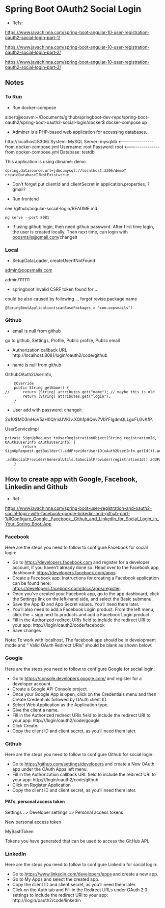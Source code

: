 
# Spring Boot OAuth2 Social Login

- Refs:

https://www.javachinna.com/spring-boot-angular-10-user-registration-oauth2-social-login-part-1/

https://www.javachinna.com/spring-boot-angular-10-user-registration-oauth2-social-login-part-2/

https://www.javachinna.com/spring-boot-angular-10-user-registration-oauth2-social-login-part-3/

## Notes

### To Run
- Run docker-compose

albert@eosvm:~/Documents/github/springboot-dev-repo/spring-boot-oauth2/spring-boot-oauth2-social-login/docker$ docker-compose up

- Adminer is a PHP-based web application for accessing databases.

http://localhost:8306/
System: MySQL
Server: mysqldb <---------------from docker-compose.yml
Username: root
Password: root <---------------from docker-compose.yml
Database: testdb

This application is using dbname: demo.

```
spring.datasource.url=jdbc:mysql://localhost:3306/demo?createDatabaseIfNotExist=true
```

- Don't forget put clientId and clientSecret in application.properties, ?gmail?

- Run frontend

see /github/angular-social-login/README.md

`ng serve --port 8081`

- If using github login, then need github password. After first time login, the user is created locally. Then next time, can login with oopsmails@gmail.com/changeit

### Local

- SetupDataLoader, createUserIfNotFound

admin@oopsmails.com

admin/111111

- springboot Invalid CSRF token found for ...

could be also caused by following ... forgot revise package name

```
@SpringBootApplication(scanBasePackages = "com.oopsmails")
```

### Github

- email is null from github

go to github, Settings, Profile, Public profile, Public email

- Authorization callback URL
http://localhost:8081/login/oauth2/code/github

- name is null from github

GithubOAuth2UserInfo, 

```
	@Override
	public String getName() {
//		return (String) attributes.get("name"); // maybe this is old
		return (String) attributes.get("login");
	}
```

- User add with password: changeit

$2a$10$MD3mHoV5aH0Q/risUVlGv.XQh1p8Qnv7VbYFIgdmQLLgoFLGvKfP.

UserServiceImpl

```
private SignUpRequest toUserRegistrationObject(String registrationId, OAuth2UserInfo oAuth2UserInfo) {
		return SignUpRequest.getBuilder().addProviderUserID(oAuth2UserInfo.getId()).addDisplayName(oAuth2UserInfo.getName()).addEmail(oAuth2UserInfo.getEmail())
				.addSocialProvider(GeneralUtils.toSocialProvider(registrationId)).addPassword("changeit").build();
	}
```


## How to create app with Google, Facebook, Linkedin and Github

- Ref:

https://www.javachinna.com/spring-boot-user-registration-and-oauth2-social-login-with-facebook-google-linkedin-and-github-part-1/#Configure_Google,_Facebook,_Github_and_LinkedIn_for_Social_Login_in_Your_Spring_Boot_App


### Facebook
Here are the steps you need to follow to configure Facebook for social login:

- Go to https://developers.facebook.com and register for a developer account, if you haven’t already done so.
Head over to the Facebook app dashboard: https://developers.facebook.com/apps.
- Create a Facebook app. Instructions for creating a Facebook application can be found here: https://developers.facebook.com/docs/apps/register.
- Once you’ve created your Facebook app, go to the app dashboard, click the Settings link on the left-hand side, and select the Basic submenu.
- Save the App ID and App Secret values. You’ll need them later.
- You’ll also need to add a Facebook Login product. From the left menu, click the + sign next to products and add a Facebook Login product.
- Fill in the Authorized redirect URIs field to include the redirect URI to your app: http://<your-domain>/login/oauth2/code/facebook
- Save changes

Note: To work with localhost, The facebook app should be in development mode and ” Valid OAuth Redirect URIs” should be blank as shown below:


### Google
Here are the steps you need to follow to configure Google for social login:

- Go to https://console.developers.google.com/ and register for a developer account.
- Create a Google API Console project.
- Once your Google App is open, click on the Credentials menu and then Create Credentials followed by OAuth client ID.
- Select Web Application as the Application type.
- Give the client a name.
- Fill in the Authorized redirect URIs field to include the redirect URI to your app: http://<your-domain>/login/oauth2/code/google
- Click Create.
- Copy the client ID and client secret, as you’ll need them later.


### Github

Here are the steps you need to follow to configure Github for social login:

- Go to  https://github.com/settings/developers and create a New OAuth app under the OAuth Apps left menu.
- Fill in the Authorization callback URL field to include the redirect URI to your app: http://<your-domain>/login/oauth2/code/github
- Click on Register Application
- Copy the client ID and client secret, as you’ll need them later.


#### PATs, personal access token

Settings ::> Developer settings ::> Personal access tokens

New personal access token

MyBashToken

Tokens you have generated that can be used to access the GitHub API.



### LinkedIn
Here are the steps you need to follow to configure LinkedIn for social login:

- Go to  https://www.linkedin.com/developers/apps and create a new app.
- Go to My Apps and select the created app.
- Copy the client ID and client secret, as you’ll need them later.
- Click on the Auth tab and Fill in the Redirect URLs under OAuth 2.0 settings to include the redirect URI to your app: http://<your-domain>/login/oauth2/code/linkedin


